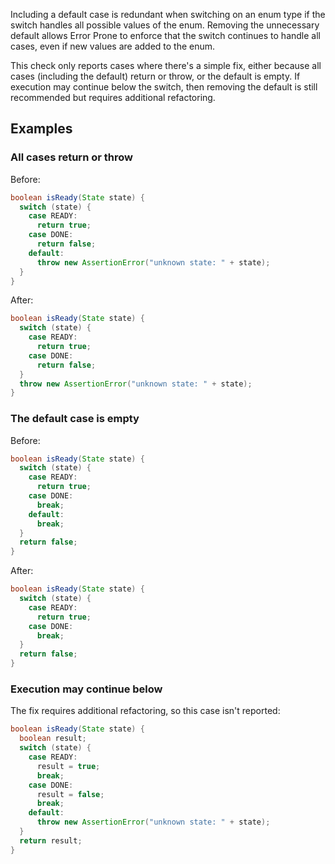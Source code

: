 Including a default case is redundant when switching on an enum type if the
switch handles all possible values of the enum. Removing the unnecessary default
allows Error Prone to enforce that the switch continues to handle all cases,
even if new values are added to the enum.

This check only reports cases where there's a simple fix, either because all
cases (including the default) return or throw, or the default is empty. If
execution may continue below the switch, then removing the default is still
recommended but requires additional refactoring.

## Examples

### All cases return or throw

Before:

```java
boolean isReady(State state) {
  switch (state) {
    case READY:
      return true;
    case DONE:
      return false;
    default:
      throw new AssertionError("unknown state: " + state);
  }
}
```

After:

```java
boolean isReady(State state) {
  switch (state) {
    case READY:
      return true;
    case DONE:
      return false;
  }
  throw new AssertionError("unknown state: " + state);
}
```

### The default case is empty

Before:

```java
boolean isReady(State state) {
  switch (state) {
    case READY:
      return true;
    case DONE:
      break;
    default:
      break;
  }
  return false;
}
```

After:

```java
boolean isReady(State state) {
  switch (state) {
    case READY:
      return true;
    case DONE:
      break;
  }
  return false;
}
```

### Execution may continue below

The fix requires additional refactoring, so this case isn't reported:

```java
boolean isReady(State state) {
  boolean result;
  switch (state) {
    case READY:
      result = true;
      break;
    case DONE:
      result = false;
      break;
    default:
      throw new AssertionError("unknown state: " + state);
  }
  return result;
}
```
